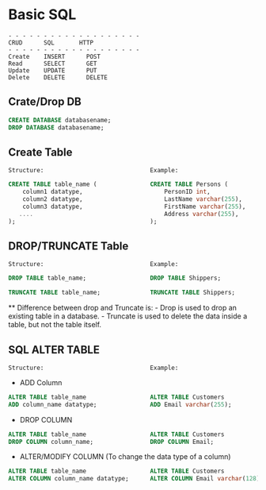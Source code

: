# Basic SQL

```
- - - - - - - - - - - - - - - - - - - 
CRUD      SQL       HTTP
- - - - - - - - - - - - - - - - - - - 
Create    INSERT	  POST
Read	  SELECT	  GET
Update	  UPDATE	  PUT
Delete	  DELETE	  DELETE
```

## Crate/Drop DB

```sql
CREATE DATABASE databasename;
DROP DATABASE databasename;
```

## Create Table                     

```
Structure:                              Example:
```
```sql
CREATE TABLE table_name (               CREATE TABLE Persons (                   
    column1 datatype,                       PersonID int,
    column2 datatype,                       LastName varchar(255),
    column3 datatype,                       FirstName varchar(255),
   ....                                     Address varchar(255),
);                                      );
```

## DROP/TRUNCATE Table                     
```
Structure:                              Example:
```
```sql
DROP TABLE table_name;                  DROP TABLE Shippers;
```

```sql
TRUNCATE TABLE table_name;              TRUNCATE TABLE Shippers;
```

** Difference between drop and Truncate is: 
    - Drop is used to drop an existing table in a database.
    - Truncate is used to delete the data inside a table, but not the table itself.


## SQL ALTER TABLE

```
Structure:                              Example:
```
- ADD Column
```sql
ALTER TABLE table_name                  ALTER TABLE Customers
ADD column_name datatype;               ADD Email varchar(255);
```

- DROP COLUMN
```sql
ALTER TABLE table_name                  ALTER TABLE Customers
DROP COLUMN column_name;                DROP COLUMN Email;
```

- ALTER/MODIFY COLUMN (To change the data type of a column)
```sql
ALTER TABLE table_name                  ALTER TABLE Customers
ALTER COLUMN column_name datatype;      ALTER COLUMN Email varchar(128);;
```



